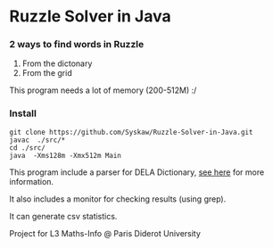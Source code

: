 # Ruzzle Solver in Java


### 2 ways to find words in Ruzzle

1. From the dictonary
2. From the grid

This program needs a lot of memory (200-512M) :/


### Install 
```
git clone https://github.com/Syskaw/Ruzzle-Solver-in-Java.git
javac  ./src/*
cd ./src/ 
java  -Xms128m -Xmx512m Main
```

This program include a parser for DELA Dictionary,  [see here](infolingu.univ-mlv.fr/DonneesLinguistiques/Dictionnaires/telechargement.html) for more information.

It also includes a monitor for checking results (using grep).

It can generate csv statistics.

Project for L3 Maths-Info @ Paris Diderot University






